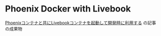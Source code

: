# Phoenix Docker with Livebook

[Phoenixコンテナと共にLivebookコンテナを起動して開発時に利用する](https://zenn.dev/koga1020/articles/d260bc1bde8267) の記事の成果物

